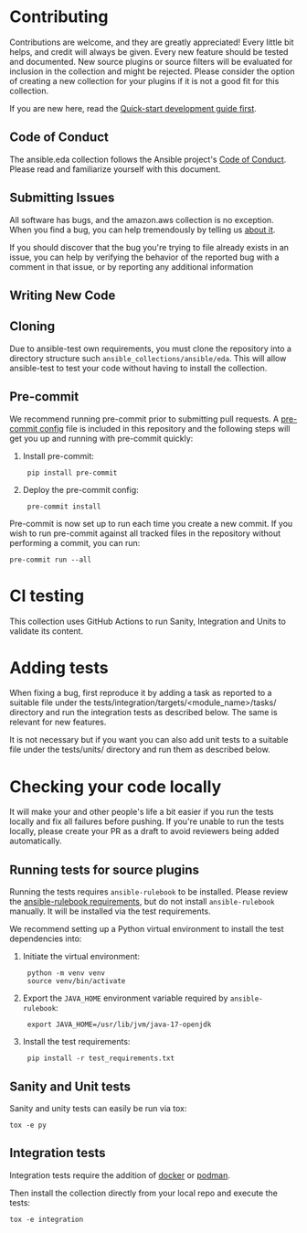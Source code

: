 # Contributing

Contributions are welcome, and they are greatly appreciated! Every little bit helps, and credit will always be given.
Every new feature should be tested and documented.
New source plugins or source filters will be evaluated for inclusion in the collection and might be rejected. Please consider the option of creating a new collection for your plugins if it is not a good fit for this collection.

If you are new here, read the [Quick-start development guide first](https://docs.ansible.com/ansible/devel/community/create_pr_quick_start.html).

## Code of Conduct
The ansible.eda collection follows the Ansible project's [Code of Conduct](https://docs.ansible.com/ansible/devel/community/code_of_conduct.html). Please read and familiarize yourself with this document.

## Submitting Issues
All software has bugs, and the amazon.aws collection is no exception. When you find a bug, you can help tremendously by telling us [about it](https://github.com/ansible/event-driven-ansible/issues/new/choose).

If you should discover that the bug you're trying to file already exists in an issue, you can help by verifying the behavior of the reported bug with a comment in that issue, or by reporting any additional information

## Writing New Code

## Cloning

Due to ansible-test own requirements, you must clone the repository into
a directory structure such `ansible_collections/ansible/eda`. This will allow
ansible-test to test your code without having to install the collection.

## Pre-commit

We recommend running pre-commit prior to submitting pull requests. A [pre-commit config](.pre-commit-config.yaml) file is included in this repository and the following steps will get you up and running with pre-commit quickly:

1. Install pre-commit:

        pip install pre-commit

2. Deploy the pre-commit config:

        pre-commit install

Pre-commit is now set up to run each time you create a new commit. If you wish to run pre-commit against all tracked files in the repository without performing a commit, you can run:

```shell
pre-commit run --all
```

# CI testing

This collection uses GitHub Actions to run Sanity, Integration and Units to validate its content.

# Adding tests

When fixing a bug, first reproduce it by adding a task as reported to a suitable file under the tests/integration/targets/<module_name>/tasks/ directory and run the integration tests as described below. The same is relevant for new features.

It is not necessary but if you want you can also add unit tests to a suitable file under the tests/units/ directory and run them as described below.

# Checking your code locally
It will make your and other people's life a bit easier if you run the tests locally and fix all failures before pushing. If you're unable to run the tests locally, please create your PR as a draft to avoid reviewers being added automatically.

## Running tests for source plugins

Running the tests requires `ansible-rulebook` to be installed. Please review the [ansible-rulebook requirements](https://ansible-rulebook.readthedocs.io/en/stable/installation.html#requirements), but do not install `ansible-rulebook` manually. It will be installed via the test requirements.

We recommend setting up a Python virtual environment to install the test dependencies into:

1. Initiate the virtual environment:

        python -m venv venv
        source venv/bin/activate

2. Export the `JAVA_HOME` environment variable required by `ansible-rulebook`:

        export JAVA_HOME=/usr/lib/jvm/java-17-openjdk

3. Install the test requirements:

        pip install -r test_requirements.txt

## Sanity and Unit tests

Sanity and unity tests can easily be run via tox:

```shell
tox -e py
```

## Integration tests

Integration tests require the addition of [docker](https://docs.docker.com/engine/install/) or [podman](https://podman.io/getting-started/installation).

Then install the collection directly from your local repo and execute the tests:

```shell
tox -e integration
```
